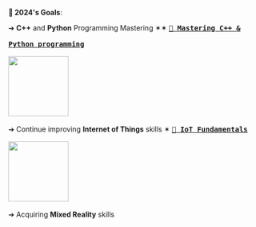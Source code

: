 **🎯 2024's Goals**:

➔ **C++** and **Python** Programming Mastering ✶✶ 
 <kbd><a href="https://github.com/users/a113ssa/projects/4"><b>🔗 Mastering C++ & <br><br>Python programming</b><br><br><img src="https://github.com/a113ssa/a113ssa/assets/95538451/dc6d6ad1-0178-45fc-b052-004719379d46" align="bottom" height="120px"/></a></kbd><br><br>
➔ Continue improving **Internet of Things** skills ✶ <kbd><a href="https://github.com/a113ssa/iot-fundamentals"><b>🔗 IoT Fundamentals</b><br><br><img src="https://github.com/a113ssa/a113ssa/assets/95538451/4e8ec0b5-78c1-443d-9d4c-b215b1ae5b11" align="bottom" height="120px"/></a></kbd><br><br>
➔ Acquiring **Mixed Reality** skills <br>
